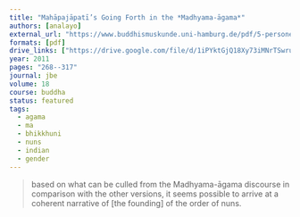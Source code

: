 ```yaml
---
title: "Mahāpajāpatī’s Going Forth in the *Madhyama-āgama*"
authors: [analayo]
external_url: "https://www.buddhismuskunde.uni-hamburg.de/pdf/5-personen/analayo/mahapajapati.pdf"
formats: [pdf]
drive_links: ["https://drive.google.com/file/d/1iPYktGjQ18Xy73iMNrTSwruS2xpm7q3R/view?usp=drivesdk"]
year: 2011
pages: "268--317"
journal: jbe
volume: 18
course: buddha
status: featured
tags:
  - agama
  - ma
  - bhikkhuni
  - nuns
  - indian
  - gender
---
```


> based on what can be culled from the Madhyama-āgama discourse in comparison with the other versions, it seems possible to arrive at a coherent narrative of [the founding] of the order of nuns.
